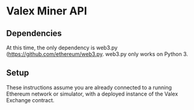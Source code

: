 # Valex Miner API

## Dependencies

At this time, the only dependency is web3.py (https://github.com/ethereum/web3.py. web3.py only works on Python 3.

## Setup

These instructions assume you are already connected to a running Ethereum network or simulator, with a deployed instance of the Valex Exchange contract.

